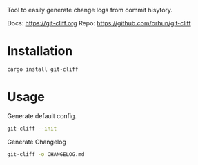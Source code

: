 Tool to easily generate change logs from commit hisytory.

Docs: https://git-cliff.org
Repo: https://github.com/orhun/git-cliff

# Installation

```bash
cargo install git-cliff
```

# Usage

Generate default config.
```bash
git-cliff --init
```

Generate Changelog
```bash
git-cliff -o CHANGELOG.md
```